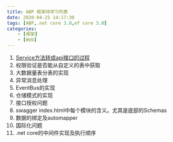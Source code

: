 ```yaml
---
title: ABP 框架待学习列表
date: 2020-04-25 14:17:30
tags: [ABP,.net core 3.0,ef core 3.0]
categories:  
	- [框架]
	- [Web]
---
```


1. [Service方法转成api接口的过程](/2020/04/25/abp-services-as-webapi/)
2. 权限验证是否能从自定义的表中获取
3. 大数据量表分表的实现
4. 异常消息处理
5. EventBus的实现
6. 仓储模式的实现
7. 接口授权问题
8. swagger index.html中每个模块的含义。尤其是底部的Schemas
9. 数据的绑定及automapper
10. 国际化问题
11. .net core的中间件实现及执行顺序
